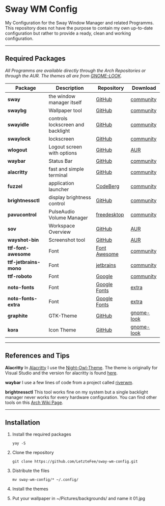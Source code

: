 # Sway WM Config

My Configuration for the Sway Window Manager and related Programms. This repository does not have the purpose to contain my own up-to-date configuration but rather to provide a ready, clean and working configuration.

---

## Required Packages

_All Programms are available directly through the Arch Repositories or through the AUR. The themes all are from [GNOME-LOOK](https://www.gnome-look.org/browse/)._

| Package			| Description				| Repository	| Download		|
|-------------------------------|---------------------------------------|---------------|-----------------------|
| __sway__ 			| the window manager itself		| [GitHub](https://github.com/swaywm/sway)	| [community](https://archlinux.org/packages/community/x86_64/sway/) |
| __swaybg__ | Wallpaper tool | [GitHub](https://github.com/swaywm/swaybg) | [community](https://archlinux.org/packages/community/x86_64/swaybg/) |
| __swayidle__ 			| controls lockscreen and backlight	| [GitHub](https://github.com/swaywm/swayidle) | [community](https://archlinux.org/packages/community/x86_64/swayidle/) |
| __swaylock__ 			| lockscreen				| [GitHub](https://github.com/swaywm/swaylock) | [community](https://archlinux.org/packages/community/x86_64/swaylock/) |
| __wlogout__ 			| Logout screen with options		| [GitHub](https://github.com/ArtsyMacaw/wlogout) | [AUR](https://aur.archlinux.org/packages/wlogout) |
| __waybar__ 			| Status Bar				| [GitHub](https://github.com/Alexays/Waybar/) | [community](https://archlinux.org/packages/community/x86_64/waybar/) |
| __alacritty__ 		| fast and simple terminal		| [GitHub](https://github.com/alacritty/alacritty) | [community](https://archlinux.org/packages/community/x86_64/alacritty/) |
| __fuzzel__ 			| application launcher			| [CodeBerg](https://codeberg.org/dnkl/fuzzel) | [community](https://archlinux.org/packages/community/x86_64/fuzzel/) |
| __brightnessctl__ 		| display brightness control		| [GitHub](https://github.com/Hummer12007/brightnessctl) | [community](https://archlinux.org/packages/community/x86_64/brightnessctl/) |
| __pavucontrol__ 		| PulseAudio Volume Manager		| [freedesktop](https://freedesktop.org/software/pulseaudio/pavucontrol/) | [community](https://archlinux.org/packages/extra/x86_64/pavucontrol/) |
| __sov__ 			| Workspace Overview			| [GitHub](https://github.com/milgra/sov) | [AUR](https://aur.archlinux.org/packages/sov) |
| __wayshot-bin__ | Screenshot tool | [GitHub](https://github.com/waycrate/wayshot) | [AUR](https://aur.archlinux.org/packages/wayshot-bin)
| __ttf-font-awesome__ 		| Font					| [Font Awesome](https://fontawesome.com/) | [community](https://archlinux.org/packages/community/any/ttf-font-awesome/) |
| __ttf-jetbrains-mono__ 	| Font					| [jetbrains](https://jetbrains.com/lp/mono) | [community](https://archlinux.org/packages/community/any/ttf-jetbrains-mono/) |
| __ttf-roboto__ 		| Font					| [Google](https://material.google.com/style/typography.html) | [community](https://archlinux.org/packages/community/any/ttf-roboto/) |
| __noto-fonts__ 		| Font					| [Google Fonts](https://fonts.google.com/noto) | [extra](https://archlinux.org/packages/extra/any/noto-fonts/) |
| __noto-fonts-extra__ 		| Font					| [Google Fonts](https://fonts.google.com/noto) | [extra](https://archlinux.org/packages/extra/any/noto-fonts-extra/) |
| __graphite__ | GTK-Theme | [GitHub](https://github.com/vinceliuice/Graphite-gtk-theme) | [gnome-look](https://www.gnome-look.org/p/1598493) |
| __kora__ | Icon Theme | [GitHub](https://github.com/bikass/kora) | [gnome-look](https://www.gnome-look.org/p/1256209) |

---

## References and Tips

__Alacritty__ In [Alacritty](https://github.com/alacritty/alacritty) I use the [Night-Owl-Theme](https://github.com/sdras/night-owl-vscode-theme). The theme is originally for Visual Studio and the version for alacritty is found [here](https://github.com/alacritty/alacritty/wiki/Color-schemes).

__waybar__ I use a few lines of code from a  project called [riverwm](https://github.com/theCode-Breaker/riverwm/tree/main/waybar/river).

__brightnessctl__ This tool works fine on my system but a single backlight manager never works for every hardware configuration. You can find other tools on this [Arch Wiki Page](https://wiki.archlinux.org/title/Backlight).

---

## Installation

1. Install the required packages

    ```shell
    yay -S
    ```

2. Clone the repository

    ```shell
    git clone https://github.com/LetzteFee/sway-wm-config.git
    ```

3. Distribute the files

    ```shell
    mv sway-wm-config/* ~/.config/
    ```

4. Install the themes

5. Put your wallpaper in ~/Pictures/backgrounds/ and name it 01.jpg
